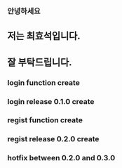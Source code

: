### 안녕하세요
## 저는 최효석입니다.
## 잘 부탁드립니다.

### login function create
### login release 0.1.0 create
### regist function create
### regist release 0.2.0 create
### hotfix between 0.2.0 and 0.3.0
